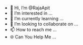 - 👋 Hi, I’m @RajaApit
- 👀 I’m interested in ...
- 🌱 I’m currently learning ...
- 💞️ I’m looking to collaborate on ...
- 📫 How to reach me ...
- 🌐 Can You Help Me ...
<!---
RajaApit/RajaApit is a ✨ special ✨ repository because its `README.md` (this file) appears on your GitHub profile.
You can click the Preview link to take a look at your changes.
--->
